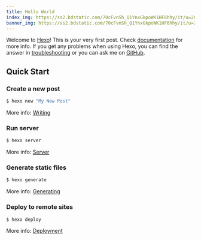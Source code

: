 ```yaml
---
title: Hello World
index_img: https://ss2.bdstatic.com/70cFvnSh_Q1YnxGkpoWK1HF6hhy/it/u=2620306848,1106594030&fm=26&gp=0.jpg
banner_img: https://ss2.bdstatic.com/70cFvnSh_Q1YnxGkpoWK1HF6hhy/it/u=2620306848,1106594030&fm=26&gp=0.jpg
---
```

Welcome to [Hexo](https://hexo.io/)! This is your very first post. Check [documentation](https://hexo.io/docs/) for more info. If you get any problems when using Hexo, you can find the answer in [troubleshooting](https://hexo.io/docs/troubleshooting.html) or you can ask me on [GitHub](https://github.com/hexojs/hexo/issues).

## Quick Start

### Create a new post

``` bash
$ hexo new "My New Post"
```

More info: [Writing](https://hexo.io/docs/writing.html)

### Run server

``` bash
$ hexo server
```

More info: [Server](https://hexo.io/docs/server.html)

### Generate static files

``` bash
$ hexo generate
```

More info: [Generating](https://hexo.io/docs/generating.html)

### Deploy to remote sites

``` bash
$ hexo deploy
```

More info: [Deployment](https://hexo.io/docs/one-command-deployment.html)
